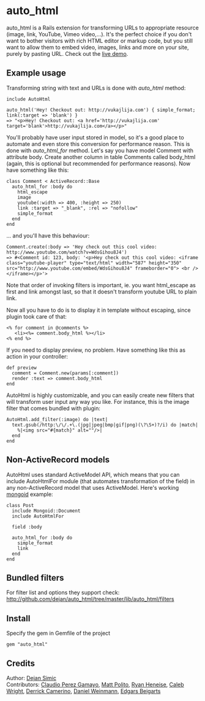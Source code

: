 auto_html
=========

auto_html is a Rails extension for transforming URLs to appropriate resource (image, link, YouTube, Vimeo video,...). It's the perfect choice if you don't want to bother visitors with rich HTML editor or markup code, but you still want to allow them to embed video, images, links and more on your site, purely by pasting URL. Check out the [live demo](http://auto-html.rors.org).


## Example usage

Transforming string with text and URLs is done with *auto_html* method:

    include AutoHtml
    
    auto_html('Hey! Checkout out: http://vukajlija.com') { simple_format; link(:target => 'blank') }
    => "<p>Hey! Checkout out: <a href='http://vukajlija.com' target='blank'>http://vukajlija.com</a></p>"

You'll probably have user input stored in model, so it's a good place to automate and even store this conversion for performance reason. This is done with *auto_html_for* method. Let's say you have model Comment with attribute body. Create another column in table Comments called body_html (again, this is optional but recommended for performance reasons). Now have something like this: 

    class Comment < ActiveRecord::Base
      auto_html_for :body do
        html_escape
        image
        youtube(:width => 400, :height => 250)
        link :target => "_blank", :rel => "nofollow"
        simple_format
      end
    end

... and you'll have this behaviour: 

    Comment.create(:body => 'Hey check out this cool video: http://www.youtube.com/watch?v=WdsGihou8J4')  
    => #<Comment id: 123, body: '<p>Hey check out this cool video: <iframe class="youtube-player" type="text/html" width="587" height="350" src="http://www.youtube.com/embed/WdsGihou8J4" frameborder="0"> <br /></iframe></p>'>

Note that order of invoking filters is important, ie. you want html_escape as first and link amongst last, so that it doesn't transform youtube URL to plain link.


Now all you have to do is to display it in template without escaping, since plugin took care of that:

    <% for comment in @comments %>
       <li><%= comment.body_html %></li>
    <% end %>


If you need to display preview, no problem. Have something like this as action in your controller:

    def preview
      comment = Comment.new(params[:comment])
      render :text => comment.body_html
    end

AutoHtml is highly customizable, and you can easily create new filters that will transform user input any way you like. For instance, this is the image filter that comes bundled with plugin:

    AutoHtml.add_filter(:image) do |text|
      text.gsub(/http:\/\/.+\.(jpg|jpeg|bmp|gif|png)(\?\S+)?/i) do |match|
        %|<img src="#{match}" alt=""/>|
      end
    end


## Non-ActiveRecord models

AutoHtml uses standard ActiveModel API, which means that you can include AutoHtmlFor module (that automates transformation of the field) in any non-ActiveRecord model that uses ActiveModel. Here's working [mongoid](http://mongoid.org/) example:

    class Post
      include Mongoid::Document
      include AutoHtmlFor

      field :body

      auto_html_for :body do
        simple_format
        link
      end
    end


## Bundled filters

For filter list and options they support check: <http://github.com/dejan/auto_html/tree/master/lib/auto_html/filters>


## Install

Specify the gem in Gemfile of the project

    gem "auto_html"


## Credits

Author: [Dejan Simic](http://github.com/dejan)<br/>
Contributors: [Claudio Perez Gamayo](http://github.com/crossblaim), [Matt Polito](http://github.com/mattpolito), [Ryan Heneise](http://github.com/mysmallidea), [Caleb Wright](http://github.com/fabrikagency), [Derrick Camerino](https://github.com/robustdj), [Daniel Weinmann](https://github.com/danielweinmann), [Edgars Beigarts](ebeigarts)
